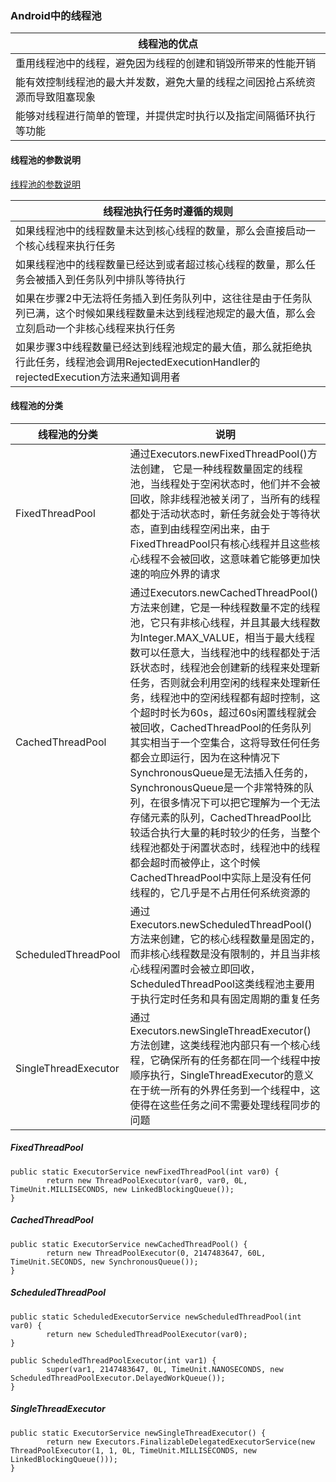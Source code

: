 ### Android中的线程池

|线程池的优点|
|------|
|重用线程池中的线程，避免因为线程的创建和销毁所带来的性能开销|
|能有效控制线程池的最大并发数，避免大量的线程之间因抢占系统资源而导致阻塞现象|
|能够对线程进行简单的管理，并提供定时执行以及指定间隔循环执行等功能|

#### 线程池的参数说明
[线程池的参数说明](https://github.com/ningbaoqi/Handler/commit/7a2bf3cee7a6c6896b2c87551196a7aea9209419)

|线程池执行任务时遵循的规则|
|------|
|如果线程池中的线程数量未达到核心线程的数量，那么会直接启动一个核心线程来执行任务|
|如果线程池中的线程数量已经达到或者超过核心线程的数量，那么任务会被插入到任务队列中排队等待执行|
|如果在步骤2中无法将任务插入到任务队列中，这往往是由于任务队列已满，这个时候如果线程数量未达到线程池规定的最大值，那么会立刻启动一个非核心线程来执行任务|
|如果步骤3中线程数量已经达到线程池规定的最大值，那么就拒绝执行此任务，线程池会调用RejectedExecutionHandler的rejectedExecution方法来通知调用者|

#### 线程池的分类

|线程池的分类|说明|
|------|-------|
|FixedThreadPool|通过Executors.newFixedThreadPool()方法创建， 它是一种线程数量固定的线程池，当线程处于空闲状态时，他们并不会被回收，除非线程池被关闭了，当所有的线程都处于活动状态时，新任务就会处于等待状态，直到由线程空闲出来，由于FixedThreadPool只有核心线程并且这些核心线程不会被回收，这意味着它能够更加快速的响应外界的请求|
|CachedThreadPool|通过Executors.newCachedThreadPool()方法来创建，它是一种线程数量不定的线程池，它只有非核心线程，并且其最大线程数为Integer.MAX_VALUE，相当于最大线程数可以任意大，当线程池中的线程都处于活跃状态时，线程池会创建新的线程来处理新任务，否则就会利用空闲的线程来处理新任务，线程池中的空闲线程都有超时控制，这个超时时长为60s，超过60s闲置线程就会被回收，CachedThreadPool的任务队列其实相当于一个空集合，这将导致任何任务都会立即运行，因为在这种情况下SynchronousQueue是无法插入任务的，SynchronousQueue是一个非常特殊的队列，在很多情况下可以把它理解为一个无法存储元素的队列，CachedThreadPool比较适合执行大量的耗时较少的任务，当整个线程池都处于闲置状态时，线程池中的线程都会超时而被停止，这个时候CachedThreadPool中实际上是没有任何线程的，它几乎是不占用任何系统资源的|
|ScheduledThreadPool|通过Executors.newScheduledThreadPool()方法来创建，它的核心线程数量是固定的，而非核心线程数是没有限制的，并且当非核心线程闲置时会被立即回收，ScheduledThreadPool这类线程池主要用于执行定时任务和具有固定周期的重复任务|
|SingleThreadExecutor|通过Executors.newSingleThreadExecutor()方法创建，这类线程池内部只有一个核心线程，它确保所有的任务都在同一个线程中按顺序执行，SingleThreadExecutor的意义在于统一所有的外界任务到一个线程中，这使得在这些任务之间不需要处理线程同步的问题|

##### FixedThreadPool

```
public static ExecutorService newFixedThreadPool(int var0) {
        return new ThreadPoolExecutor(var0, var0, 0L, TimeUnit.MILLISECONDS, new LinkedBlockingQueue());
}
```

##### CachedThreadPool

```
public static ExecutorService newCachedThreadPool() {
        return new ThreadPoolExecutor(0, 2147483647, 60L, TimeUnit.SECONDS, new SynchronousQueue());
}
```

##### ScheduledThreadPool

```
public static ScheduledExecutorService newScheduledThreadPool(int var0) {
        return new ScheduledThreadPoolExecutor(var0);
}

public ScheduledThreadPoolExecutor(int var1) {
        super(var1, 2147483647, 0L, TimeUnit.NANOSECONDS, new ScheduledThreadPoolExecutor.DelayedWorkQueue());
}
```

##### SingleThreadExecutor

```
public static ExecutorService newSingleThreadExecutor() {
        return new Executors.FinalizableDelegatedExecutorService(new ThreadPoolExecutor(1, 1, 0L, TimeUnit.MILLISECONDS, new LinkedBlockingQueue()));
}
```
